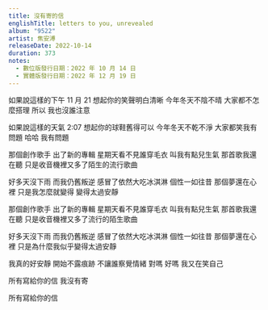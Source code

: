 ```yaml
---
title: 沒有寄的信
englishTitle: letters to you, unrevealed
album: "9522"
artist: 焦安溥
releaseDate: 2022-10-14
duration: 373
notes:
  - 數位版發行日期：2022 年 10 月 14 日
  - 實體版發行日期：2022 年 12 月 19 日
---
```

如果說這樣的下午 11 月 21
想起你的笑聲明白清晰
今年冬天不陰不晴
大家都不怎麼搭理
所以 我也沒誰注意

如果說這樣的天氣 2:07
想起你的球鞋舊得可以
今年冬天不乾不淨
大家都笑我有問題
哈哈 我有問題

那個創作歌手
出了新的專輯
星期天看不見誰穿毛衣
叫我有點兒生氣
那首歌我還在聽
只是收音機裡又多了陌生的流行歌曲

好多天沒下雨
而我仍舊叛逆
感冒了依然大吃冰淇淋
個性一如往昔
那個夢還在心裡
只是我怎麼就變得 變得太過安靜

那個創作歌手
出了新的專輯
星期天看不見誰穿毛衣
叫我有點兒生氣
那首歌我還在聽
只是收音機裡又多了流行的陌生歌曲

好多天沒下雨
而我仍舊叛逆
感冒了依然大吃冰淇淋
個性一如往昔
那個夢還在心裡
只是為什麼我似乎變得太過安靜

我真的好安靜
開始不露痕跡
不讓誰察覺情緒
對嗎 好嗎
我又在笑自己

所有寫給你的信
我沒有寄

所有寫給你的信